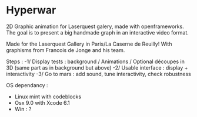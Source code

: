 Hyperwar
========

2D Graphic animation for Laserquest galery, made with openframeworks.
The goal is to present a big handmade graph in an interactive video format.


Made for the Laserquest Gallery in Paris/La Caserne de Reuilly!
With graphisms from Francois de Jonge and his team.

Steps :
-1/ Display tests : background / Animations / Optional découpes in 3D (same part as in background but above)
-2/ Usable interface : display + interactivity
-3/ Go to mars : add sound, tune interactivity, check robustness


OS dependancy :
- Linux mint with codeblocks
- Osx 9.0 with Xcode 6.1
- Win : ? 
